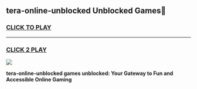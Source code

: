 
## tera-online-unblocked Unblocked Games👋
<h3>
<a href="https://news.freeplayer.one?title=tera-online-unblocked&ref=16F">CLICK TO PLAY</a></h3>
<hr>

<h3>
<a href="https://news.freeplayer.one?title=tera-online-unblocked&ref=16F">CLICK 2 PLAY</a>
  
</h3>

<a href="https://news.freeplayer.one?title=tera-online-unblocked&ref=16F/"><img src="https://clearcache.store/games.png"></a>


**tera-online-unblocked games unblocked: Your Gateway to Fun and Accessible Online Gaming**
